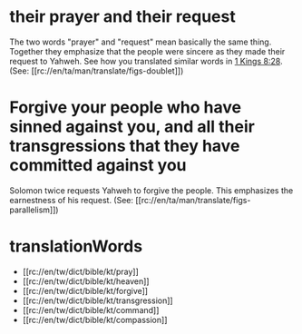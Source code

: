 # their prayer and their request

The two words "prayer" and "request" mean basically the same thing. Together they emphasize that the people were sincere as they made their request to Yahweh. See how you translated similar words in [1 Kings 8:28](./27.md). (See: [[rc://en/ta/man/translate/figs-doublet]])

# Forgive your people who have sinned against you, and all their transgressions that they have committed against you

Solomon twice requests Yahweh to forgive the people. This emphasizes the earnestness of his request. (See: [[rc://en/ta/man/translate/figs-parallelism]])

# translationWords

* [[rc://en/tw/dict/bible/kt/pray]]
* [[rc://en/tw/dict/bible/kt/heaven]]
* [[rc://en/tw/dict/bible/kt/forgive]]
* [[rc://en/tw/dict/bible/kt/transgression]]
* [[rc://en/tw/dict/bible/kt/command]]
* [[rc://en/tw/dict/bible/kt/compassion]]